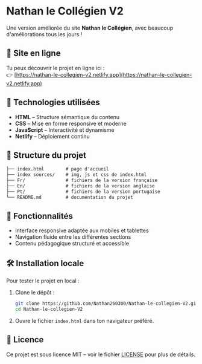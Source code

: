 # Nathan le Collégien V2

Une version améliorée du site **Nathan le Collégien**, avec beaucoup d'améliorations tous les jours !

## 🚀 Site en ligne

Tu peux découvrir le projet en ligne ici :  
👉 [https://nathan-le-collegien-v2.netlify.app](https://nathan-le-collegien-v2.netlify.app)

## 🔧 Technologies utilisées

- **HTML** – Structure sémantique du contenu  
- **CSS** – Mise en forme responsive et moderne  
- **JavaScript** – Interactivité et dynamisme  
- **Netlify** – Déploiement continu  

## 📁 Structure du projet

```markdown
├── index.html        # page d'accueil
├── index sources/    # img, js et css de index.html
├── Fr/               # fichiers de la version française
├── En/               # fichiers de la version anglaise
├── Pt/               # fichiers de la version portugaise
└── README.md         # documentation du projet
```

## 🧪 Fonctionnalités

- Interface responsive adaptée aux mobiles et tablettes  
- Navigation fluide entre les différentes sections  
- Contenu pédagogique structuré et accessible  

## 🛠 Installation locale

Pour tester le projet en local :

1. Clone le dépôt :

   ```bash
   git clone https://github.com/Nathan260300/Nathan-le-collegien-V2.git
   cd Nathan-le-collegien-V2
   ```

2. Ouvre le fichier `index.html` dans ton navigateur préféré.

## 📄 Licence

Ce projet est sous licence MIT – voir le fichier [LICENSE](LICENSE) pour plus de détails.
